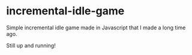 # incremental-idle-game

Simple incremental idle game made in Javascript that I made a long time ago.

Still up and running!
